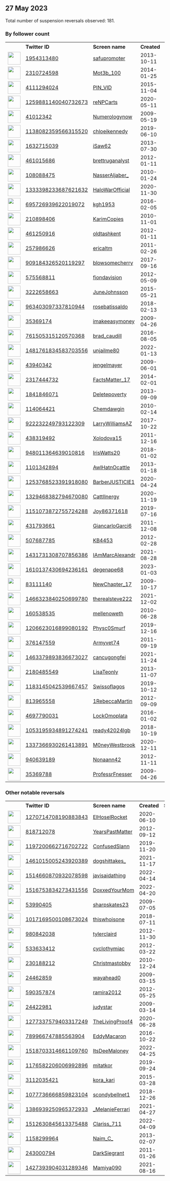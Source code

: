 
## 27 May 2023
Total number of suspension reversals observed: 181.

### By follower count
<table><tr><th></th><th align="left">Twitter ID</th><th align="left">Screen name</th>
<th align="left">Created</th><th align="left">Status</th><th align="left">Suspended</th><th align="left">Followers</th>
<tr><td><a href="https://pbs.twimg.com/profile_images/1643509495304429568/ZIl7vdZ8_normal.jpg"><img src="https://pbs.twimg.com/profile_images/1643509495304429568/ZIl7vdZ8_normal.jpg" width="40px" height="40px" align="center"/></a></td><td><a href="https://twitter.com/intent/user?user_id=1954313480">1954313480</a></td><td><a href="https://twitter.com/safupromoter">safupromoter</a></td><td>2013-10-11</td><td align="center"></td><td>2022-11-08</td><td>658125</td></tr>
<tr><td><a href="https://pbs.twimg.com/profile_images/1576062411106406401/DujgIS2i_normal.jpg"><img src="https://pbs.twimg.com/profile_images/1576062411106406401/DujgIS2i_normal.jpg" width="40px" height="40px" align="center"/></a></td><td><a href="https://twitter.com/intent/user?user_id=2310724598">2310724598</a></td><td><a href="https://twitter.com/Mot3b_100">Mot3b_100</a></td><td>2014-01-25</td><td align="center"></td><td>2022-10-08</td><td>128570</td></tr>
<tr><td><a href="https://pbs.twimg.com/profile_images/662164231362633728/-9v3ZZly_normal.jpg"><img src="https://pbs.twimg.com/profile_images/662164231362633728/-9v3ZZly_normal.jpg" width="40px" height="40px" align="center"/></a></td><td><a href="https://twitter.com/intent/user?user_id=4111294024">4111294024</a></td><td><a href="https://twitter.com/PIN_VID">PIN_VID</a></td><td>2015-11-04</td><td align="center"></td><td></td><td>63841</td></tr>
<tr><td><a href="https://pbs.twimg.com/profile_images/1587141379964157952/qO7M4yUj_normal.jpg"><img src="https://pbs.twimg.com/profile_images/1587141379964157952/qO7M4yUj_normal.jpg" width="40px" height="40px" align="center"/></a></td><td><a href="https://twitter.com/intent/user?user_id=1259881140040732673">1259881140040732673</a></td><td><a href="https://twitter.com/reNPCarts">reNPCarts</a></td><td>2020-05-11</td><td align="center"></td><td>2023-05-05</td><td>39614</td></tr>
<tr><td><a href="https://pbs.twimg.com/profile_images/1078462861696028672/K2L7YuAi_normal.jpg"><img src="https://pbs.twimg.com/profile_images/1078462861696028672/K2L7YuAi_normal.jpg" width="40px" height="40px" align="center"/></a></td><td><a href="https://twitter.com/intent/user?user_id=41012342">41012342</a></td><td><a href="https://twitter.com/Numerologynow">Numerologynow</a></td><td>2009-05-19</td><td align="center"></td><td></td><td>23265</td></tr>
<tr><td><a href="https://pbs.twimg.com/profile_images/1531851642387189760/JC4oh6xu_normal.jpg"><img src="https://pbs.twimg.com/profile_images/1531851642387189760/JC4oh6xu_normal.jpg" width="40px" height="40px" align="center"/></a></td><td><a href="https://twitter.com/intent/user?user_id=1138082359566315520">1138082359566315520</a></td><td><a href="https://twitter.com/chloeikennedy">chloeikennedy</a></td><td>2019-06-10</td><td align="center"></td><td>2023-05-20</td><td>17812</td></tr>
<tr><td><a href="https://pbs.twimg.com/profile_images/1382520230962941953/G9iiDdaU_normal.jpg"><img src="https://pbs.twimg.com/profile_images/1382520230962941953/G9iiDdaU_normal.jpg" width="40px" height="40px" align="center"/></a></td><td><a href="https://twitter.com/intent/user?user_id=1632715039">1632715039</a></td><td><a href="https://twitter.com/iSaw62">iSaw62</a></td><td>2013-07-30</td><td align="center"></td><td></td><td>16794</td></tr>
<tr><td><a href="https://pbs.twimg.com/profile_images/1348666445572534273/D5VjJjbt_normal.jpg"><img src="https://pbs.twimg.com/profile_images/1348666445572534273/D5VjJjbt_normal.jpg" width="40px" height="40px" align="center"/></a></td><td><a href="https://twitter.com/intent/user?user_id=461015686">461015686</a></td><td><a href="https://twitter.com/brettruganalyst">brettruganalyst</a></td><td>2012-01-11</td><td align="center"></td><td>2023-03-21</td><td>13588</td></tr>
<tr><td><a href="https://pbs.twimg.com/profile_images/1651327249163927553/qczuYGQh_normal.jpg"><img src="https://pbs.twimg.com/profile_images/1651327249163927553/qczuYGQh_normal.jpg" width="40px" height="40px" align="center"/></a></td><td><a href="https://twitter.com/intent/user?user_id=108088475">108088475</a></td><td><a href="https://twitter.com/NasserAljaber_">NasserAljaber_</a></td><td>2010-01-24</td><td align="center"></td><td>2023-05-25</td><td>13477</td></tr>
<tr><td><a href="https://pbs.twimg.com/profile_images/1347522341488656386/48z5gB1r_normal.jpg"><img src="https://pbs.twimg.com/profile_images/1347522341488656386/48z5gB1r_normal.jpg" width="40px" height="40px" align="center"/></a></td><td><a href="https://twitter.com/intent/user?user_id=1333398233687621632">1333398233687621632</a></td><td><a href="https://twitter.com/HaloWarOfficial">HaloWarOfficial</a></td><td>2020-11-30</td><td align="center"></td><td></td><td>12509</td></tr>
<tr><td><a href="https://pbs.twimg.com/profile_images/1189253581385490433/POcLb3W8_normal.jpg"><img src="https://pbs.twimg.com/profile_images/1189253581385490433/POcLb3W8_normal.jpg" width="40px" height="40px" align="center"/></a></td><td><a href="https://twitter.com/intent/user?user_id=695726939622019072">695726939622019072</a></td><td><a href="https://twitter.com/kgh1953">kgh1953</a></td><td>2016-02-05</td><td align="center"></td><td></td><td>11152</td></tr>
<tr><td><a href="https://pbs.twimg.com/profile_images/1657033665296179203/oPlrp2Om_normal.jpg"><img src="https://pbs.twimg.com/profile_images/1657033665296179203/oPlrp2Om_normal.jpg" width="40px" height="40px" align="center"/></a></td><td><a href="https://twitter.com/intent/user?user_id=210898406">210898406</a></td><td><a href="https://twitter.com/KarimCopies">KarimCopies</a></td><td>2010-11-01</td><td align="center"></td><td>2023-05-20</td><td>6795</td></tr>
<tr><td><a href="https://pbs.twimg.com/profile_images/1667967849967788032/lSzGuKsc_normal.jpg"><img src="https://pbs.twimg.com/profile_images/1667967849967788032/lSzGuKsc_normal.jpg" width="40px" height="40px" align="center"/></a></td><td><a href="https://twitter.com/intent/user?user_id=461250916">461250916</a></td><td><a href="https://twitter.com/oldtashkent">oldtashkent</a></td><td>2012-01-11</td><td align="center"></td><td>2022-12-14</td><td>6242</td></tr>
<tr><td><a href="https://pbs.twimg.com/profile_images/1393977272957345792/tloWSgXC_normal.jpg"><img src="https://pbs.twimg.com/profile_images/1393977272957345792/tloWSgXC_normal.jpg" width="40px" height="40px" align="center"/></a></td><td><a href="https://twitter.com/intent/user?user_id=257986626">257986626</a></td><td><a href="https://twitter.com/ericaltm">ericaltm</a></td><td>2011-02-26</td><td align="center"></td><td>2022-11-08</td><td>4860</td></tr>
<tr><td><a href="https://pbs.twimg.com/profile_images/1647175280220426240/_MrVUnuQ_normal.jpg"><img src="https://pbs.twimg.com/profile_images/1647175280220426240/_MrVUnuQ_normal.jpg" width="40px" height="40px" align="center"/></a></td><td><a href="https://twitter.com/intent/user?user_id=909184326520119297">909184326520119297</a></td><td><a href="https://twitter.com/blowsomecherry">blowsomecherry</a></td><td>2017-09-16</td><td align="center"></td><td>2023-05-20</td><td>4184</td></tr>
<tr><td><a href="https://pbs.twimg.com/profile_images/1662521859248644098/EQP-5MKw_normal.jpg"><img src="https://pbs.twimg.com/profile_images/1662521859248644098/EQP-5MKw_normal.jpg" width="40px" height="40px" align="center"/></a></td><td><a href="https://twitter.com/intent/user?user_id=575568811">575568811</a></td><td><a href="https://twitter.com/fiondavision">fiondavision</a></td><td>2012-05-09</td><td align="center"></td><td>2022-02-13</td><td>3709</td></tr>
<tr><td><a href="https://pbs.twimg.com/profile_images/1142557846040698885/oTi6dW09_normal.png"><img src="https://pbs.twimg.com/profile_images/1142557846040698885/oTi6dW09_normal.png" width="40px" height="40px" align="center"/></a></td><td><a href="https://twitter.com/intent/user?user_id=3222658663">3222658663</a></td><td><a href="https://twitter.com/JuneJohnsson">JuneJohnsson</a></td><td>2015-05-21</td><td align="center"></td><td></td><td>3691</td></tr>
<tr><td><a href="https://pbs.twimg.com/profile_images/1658801846331363328/C9iz6Wk7_normal.jpg"><img src="https://pbs.twimg.com/profile_images/1658801846331363328/C9iz6Wk7_normal.jpg" width="40px" height="40px" align="center"/></a></td><td><a href="https://twitter.com/intent/user?user_id=963403097337810944">963403097337810944</a></td><td><a href="https://twitter.com/rosebatissaldo">rosebatissaldo</a></td><td>2018-02-13</td><td align="center"></td><td>2022-11-04</td><td>3633</td></tr>
<tr><td><a href="https://pbs.twimg.com/profile_images/1628475899468484609/brliP48E_normal.jpg"><img src="https://pbs.twimg.com/profile_images/1628475899468484609/brliP48E_normal.jpg" width="40px" height="40px" align="center"/></a></td><td><a href="https://twitter.com/intent/user?user_id=35369174">35369174</a></td><td><a href="https://twitter.com/imakeeasymoney">imakeeasymoney</a></td><td>2009-04-26</td><td align="center"></td><td>2023-05-12</td><td>3436</td></tr>
<tr><td><a href="https://pbs.twimg.com/profile_images/1435311124745003015/J8fpPWS5_normal.jpg"><img src="https://pbs.twimg.com/profile_images/1435311124745003015/J8fpPWS5_normal.jpg" width="40px" height="40px" align="center"/></a></td><td><a href="https://twitter.com/intent/user?user_id=761505315120570368">761505315120570368</a></td><td><a href="https://twitter.com/brad_caudill">brad_caudill</a></td><td>2016-08-05</td><td align="center"></td><td>2022-10-29</td><td>3283</td></tr>
<tr><td><a href="https://pbs.twimg.com/profile_images/1577050789771677715/FkcISt81_normal.jpg"><img src="https://pbs.twimg.com/profile_images/1577050789771677715/FkcISt81_normal.jpg" width="40px" height="40px" align="center"/></a></td><td><a href="https://twitter.com/intent/user?user_id=1481761834583703556">1481761834583703556</a></td><td><a href="https://twitter.com/unjailme80">unjailme80</a></td><td>2022-01-13</td><td align="center"></td><td>2022-11-07</td><td>3255</td></tr>
<tr><td><a href="https://pbs.twimg.com/profile_images/1571500004040122372/bvSwm7Ub_normal.jpg"><img src="https://pbs.twimg.com/profile_images/1571500004040122372/bvSwm7Ub_normal.jpg" width="40px" height="40px" align="center"/></a></td><td><a href="https://twitter.com/intent/user?user_id=43940342">43940342</a></td><td><a href="https://twitter.com/jengelmayer">jengelmayer</a></td><td>2009-06-01</td><td align="center"></td><td>2023-05-20</td><td>3007</td></tr>
<tr><td><a href="https://pbs.twimg.com/profile_images/1662589123205517313/sLI5iKPL_normal.jpg"><img src="https://pbs.twimg.com/profile_images/1662589123205517313/sLI5iKPL_normal.jpg" width="40px" height="40px" align="center"/></a></td><td><a href="https://twitter.com/intent/user?user_id=2317444732">2317444732</a></td><td><a href="https://twitter.com/FactsMatter_17">FactsMatter_17</a></td><td>2014-02-01</td><td align="center"></td><td>2022-10-29</td><td>2791</td></tr>
<tr><td><a href="https://pbs.twimg.com/profile_images/1661890187016691713/_e87VwfL_normal.jpg"><img src="https://pbs.twimg.com/profile_images/1661890187016691713/_e87VwfL_normal.jpg" width="40px" height="40px" align="center"/></a></td><td><a href="https://twitter.com/intent/user?user_id=1841846071">1841846071</a></td><td><a href="https://twitter.com/Deletepoverty">Deletepoverty</a></td><td>2013-09-09</td><td align="center"></td><td>2022-07-18</td><td>2659</td></tr>
<tr><td><a href="https://pbs.twimg.com/profile_images/1530270021800165376/fYHcO9N2_normal.jpg"><img src="https://pbs.twimg.com/profile_images/1530270021800165376/fYHcO9N2_normal.jpg" width="40px" height="40px" align="center"/></a></td><td><a href="https://twitter.com/intent/user?user_id=114064421">114064421</a></td><td><a href="https://twitter.com/Chemdawgin">Chemdawgin</a></td><td>2010-02-14</td><td align="center"></td><td>2023-01-03</td><td>2110</td></tr>
<tr><td><a href="https://pbs.twimg.com/profile_images/1299328936338313216/aOZZCzOk_normal.jpg"><img src="https://pbs.twimg.com/profile_images/1299328936338313216/aOZZCzOk_normal.jpg" width="40px" height="40px" align="center"/></a></td><td><a href="https://twitter.com/intent/user?user_id=922232249793122309">922232249793122309</a></td><td><a href="https://twitter.com/LarryWilliamsAZ">LarryWilliamsAZ</a></td><td>2017-10-22</td><td align="center"></td><td></td><td>1873</td></tr>
<tr><td><a href="https://pbs.twimg.com/profile_images/1243250680078401536/lbgvv1Yy_normal.jpg"><img src="https://pbs.twimg.com/profile_images/1243250680078401536/lbgvv1Yy_normal.jpg" width="40px" height="40px" align="center"/></a></td><td><a href="https://twitter.com/intent/user?user_id=438319492">438319492</a></td><td><a href="https://twitter.com/Xolodova15">Xolodova15</a></td><td>2011-12-16</td><td align="center"></td><td></td><td>1849</td></tr>
<tr><td><a href="https://pbs.twimg.com/profile_images/962880083433226240/I-1FV2NG_normal.jpg"><img src="https://pbs.twimg.com/profile_images/962880083433226240/I-1FV2NG_normal.jpg" width="40px" height="40px" align="center"/></a></td><td><a href="https://twitter.com/intent/user?user_id=948011364639010816">948011364639010816</a></td><td><a href="https://twitter.com/IrisWatts20">IrisWatts20</a></td><td>2018-01-02</td><td align="center"></td><td></td><td>1672</td></tr>
<tr><td><a href="https://pbs.twimg.com/profile_images/3534244090/897898fca6a347542db66681f8bfee9d_normal.jpeg"><img src="https://pbs.twimg.com/profile_images/3534244090/897898fca6a347542db66681f8bfee9d_normal.jpeg" width="40px" height="40px" align="center"/></a></td><td><a href="https://twitter.com/intent/user?user_id=1101342894">1101342894</a></td><td><a href="https://twitter.com/AwlHatnOcattle">AwlHatnOcattle</a></td><td>2013-01-18</td><td align="center"></td><td>2023-05-24</td><td>1640</td></tr>
<tr><td><a href="https://pbs.twimg.com/profile_images/1352003254448779271/CEPWH4S9_normal.jpg"><img src="https://pbs.twimg.com/profile_images/1352003254448779271/CEPWH4S9_normal.jpg" width="40px" height="40px" align="center"/></a></td><td><a href="https://twitter.com/intent/user?user_id=1253768523391918080">1253768523391918080</a></td><td><a href="https://twitter.com/BarberJUSTICIE1">BarberJUSTICIE1</a></td><td>2020-04-24</td><td align="center"></td><td>2022-08-05</td><td>1583</td></tr>
<tr><td><a href="https://pbs.twimg.com/profile_images/1329468529859497992/tNxyI02q_normal.jpg"><img src="https://pbs.twimg.com/profile_images/1329468529859497992/tNxyI02q_normal.jpg" width="40px" height="40px" align="center"/></a></td><td><a href="https://twitter.com/intent/user?user_id=1329468382794670080">1329468382794670080</a></td><td><a href="https://twitter.com/CattIInergy">CattIInergy</a></td><td>2020-11-19</td><td align="center"></td><td>2022-02-13</td><td>1560</td></tr>
<tr><td><a href="https://pbs.twimg.com/profile_images/1172956562144595969/an6I2SQG_normal.jpg"><img src="https://pbs.twimg.com/profile_images/1172956562144595969/an6I2SQG_normal.jpg" width="40px" height="40px" align="center"/></a></td><td><a href="https://twitter.com/intent/user?user_id=1151073872755724288">1151073872755724288</a></td><td><a href="https://twitter.com/Joy86371618">Joy86371618</a></td><td>2019-07-16</td><td align="center"></td><td></td><td>1472</td></tr>
<tr><td><a href="https://pbs.twimg.com/profile_images/524556035856400384/jcH0airN_normal.jpeg"><img src="https://pbs.twimg.com/profile_images/524556035856400384/jcH0airN_normal.jpeg" width="40px" height="40px" align="center"/></a></td><td><a href="https://twitter.com/intent/user?user_id=431793661">431793661</a></td><td><a href="https://twitter.com/GiancarloGarci6">GiancarloGarci6</a></td><td>2011-12-08</td><td align="center"></td><td>2022-10-20</td><td>1469</td></tr>
<tr><td><a href="https://pbs.twimg.com/profile_images/1295496689269104640/qioYatgq_normal.jpg"><img src="https://pbs.twimg.com/profile_images/1295496689269104640/qioYatgq_normal.jpg" width="40px" height="40px" align="center"/></a></td><td><a href="https://twitter.com/intent/user?user_id=507687785">507687785</a></td><td><a href="https://twitter.com/KB4453">KB4453</a></td><td>2012-02-28</td><td align="center"></td><td></td><td>1461</td></tr>
<tr><td><a href="https://pbs.twimg.com/profile_images/1436887252802711553/Yuw3t4Dy_normal.jpg"><img src="https://pbs.twimg.com/profile_images/1436887252802711553/Yuw3t4Dy_normal.jpg" width="40px" height="40px" align="center"/></a></td><td><a href="https://twitter.com/intent/user?user_id=1431731308707856386">1431731308707856386</a></td><td><a href="https://twitter.com/IAmMarcAlexandr">IAmMarcAlexandr</a></td><td>2021-08-28</td><td align="center"></td><td></td><td>1455</td></tr>
<tr><td><a href="https://pbs.twimg.com/profile_images/1671208088181911568/0QciI3Kr_normal.jpg"><img src="https://pbs.twimg.com/profile_images/1671208088181911568/0QciI3Kr_normal.jpg" width="40px" height="40px" align="center"/></a></td><td><a href="https://twitter.com/intent/user?user_id=1610137430694236161">1610137430694236161</a></td><td><a href="https://twitter.com/degenape68">degenape68</a></td><td>2023-01-03</td><td align="center"></td><td>2023-04-23</td><td>1400</td></tr>
<tr><td><a href="https://pbs.twimg.com/profile_images/1664520455389339649/ztB1_1zR_normal.jpg"><img src="https://pbs.twimg.com/profile_images/1664520455389339649/ztB1_1zR_normal.jpg" width="40px" height="40px" align="center"/></a></td><td><a href="https://twitter.com/intent/user?user_id=83111140">83111140</a></td><td><a href="https://twitter.com/NewChapter_17">NewChapter_17</a></td><td>2009-10-17</td><td align="center">👋</td><td></td><td>1269</td></tr>
<tr><td><a href="https://pbs.twimg.com/profile_images/1662923394185306113/PjQMUdmg_normal.jpg"><img src="https://pbs.twimg.com/profile_images/1662923394185306113/PjQMUdmg_normal.jpg" width="40px" height="40px" align="center"/></a></td><td><a href="https://twitter.com/intent/user?user_id=1466323840250699780">1466323840250699780</a></td><td><a href="https://twitter.com/therealsteve222">therealsteve222</a></td><td>2021-12-02</td><td align="center"></td><td>2023-04-24</td><td>1237</td></tr>
<tr><td><a href="https://pbs.twimg.com/profile_images/1139626290/051020101319TwitterIcon_normal.jpg"><img src="https://pbs.twimg.com/profile_images/1139626290/051020101319TwitterIcon_normal.jpg" width="40px" height="40px" align="center"/></a></td><td><a href="https://twitter.com/intent/user?user_id=160538535">160538535</a></td><td><a href="https://twitter.com/mellenoweth">mellenoweth</a></td><td>2010-06-28</td><td align="center"></td><td>2022-12-12</td><td>1227</td></tr>
<tr><td><a href="https://pbs.twimg.com/profile_images/1316427194017574913/Y9fe22r0_normal.jpg"><img src="https://pbs.twimg.com/profile_images/1316427194017574913/Y9fe22r0_normal.jpg" width="40px" height="40px" align="center"/></a></td><td><a href="https://twitter.com/intent/user?user_id=1206623016899080192">1206623016899080192</a></td><td><a href="https://twitter.com/Physc0Smurf">Physc0Smurf</a></td><td>2019-12-16</td><td align="center"></td><td></td><td>1203</td></tr>
<tr><td><a href="https://pbs.twimg.com/profile_images/1587113909693124608/MYjDpHV5_normal.jpg"><img src="https://pbs.twimg.com/profile_images/1587113909693124608/MYjDpHV5_normal.jpg" width="40px" height="40px" align="center"/></a></td><td><a href="https://twitter.com/intent/user?user_id=376147559">376147559</a></td><td><a href="https://twitter.com/Armyvet74">Armyvet74</a></td><td>2011-09-19</td><td align="center"></td><td>2022-11-30</td><td>1169</td></tr>
<tr><td><a href="https://pbs.twimg.com/profile_images/1497975057645064193/7mAN95BR_normal.jpg"><img src="https://pbs.twimg.com/profile_images/1497975057645064193/7mAN95BR_normal.jpg" width="40px" height="40px" align="center"/></a></td><td><a href="https://twitter.com/intent/user?user_id=1463379893836673027">1463379893836673027</a></td><td><a href="https://twitter.com/cancugongfei">cancugongfei</a></td><td>2021-11-24</td><td align="center"></td><td>2023-05-20</td><td>1122</td></tr>
<tr><td><a href="https://pbs.twimg.com/profile_images/1344327820244299779/hp1ScykP_normal.jpg"><img src="https://pbs.twimg.com/profile_images/1344327820244299779/hp1ScykP_normal.jpg" width="40px" height="40px" align="center"/></a></td><td><a href="https://twitter.com/intent/user?user_id=2180485549">2180485549</a></td><td><a href="https://twitter.com/LisaTeonly">LisaTeonly</a></td><td>2013-11-07</td><td align="center"></td><td></td><td>1105</td></tr>
<tr><td><a href="https://pbs.twimg.com/profile_images/1543723669171699712/i5cxIonI_normal.jpg"><img src="https://pbs.twimg.com/profile_images/1543723669171699712/i5cxIonI_normal.jpg" width="40px" height="40px" align="center"/></a></td><td><a href="https://twitter.com/intent/user?user_id=1183145042539667457">1183145042539667457</a></td><td><a href="https://twitter.com/Swissoflagos">Swissoflagos</a></td><td>2019-10-12</td><td align="center"></td><td>2022-07-09</td><td>959</td></tr>
<tr><td><a href="https://pbs.twimg.com/profile_images/522935942126915584/OSso8BxM_normal.jpeg"><img src="https://pbs.twimg.com/profile_images/522935942126915584/OSso8BxM_normal.jpeg" width="40px" height="40px" align="center"/></a></td><td><a href="https://twitter.com/intent/user?user_id=813965558">813965558</a></td><td><a href="https://twitter.com/1RebeccaMartin">1RebeccaMartin</a></td><td>2012-09-09</td><td align="center">🔒</td><td>2023-04-06</td><td>951</td></tr>
<tr><td><a href="https://pbs.twimg.com/profile_images/1338632225307312131/q8C1rly3_normal.jpg"><img src="https://pbs.twimg.com/profile_images/1338632225307312131/q8C1rly3_normal.jpg" width="40px" height="40px" align="center"/></a></td><td><a href="https://twitter.com/intent/user?user_id=4697790031">4697790031</a></td><td><a href="https://twitter.com/LockOmoplata">LockOmoplata</a></td><td>2016-01-02</td><td align="center">🔒</td><td></td><td>917</td></tr>
<tr><td><a href="https://pbs.twimg.com/profile_images/1662376822468939778/lQbYHMR0_normal.jpg"><img src="https://pbs.twimg.com/profile_images/1662376822468939778/lQbYHMR0_normal.jpg" width="40px" height="40px" align="center"/></a></td><td><a href="https://twitter.com/intent/user?user_id=1053195934891274241">1053195934891274241</a></td><td><a href="https://twitter.com/ready42024lgb">ready42024lgb</a></td><td>2018-10-19</td><td align="center"></td><td></td><td>904</td></tr>
<tr><td><a href="https://pbs.twimg.com/profile_images/1497538630721617925/tk51p7E5_normal.jpg"><img src="https://pbs.twimg.com/profile_images/1497538630721617925/tk51p7E5_normal.jpg" width="40px" height="40px" align="center"/></a></td><td><a href="https://twitter.com/intent/user?user_id=1337366930261413891">1337366930261413891</a></td><td><a href="https://twitter.com/M0neyWestbrook">M0neyWestbrook</a></td><td>2020-12-11</td><td align="center"></td><td>2023-05-17</td><td>859</td></tr>
<tr><td><a href="https://pbs.twimg.com/profile_images/1130496701100244992/ICWmQaj5_normal.jpg"><img src="https://pbs.twimg.com/profile_images/1130496701100244992/ICWmQaj5_normal.jpg" width="40px" height="40px" align="center"/></a></td><td><a href="https://twitter.com/intent/user?user_id=940639189">940639189</a></td><td><a href="https://twitter.com/Nonaann42">Nonaann42</a></td><td>2012-11-11</td><td align="center"></td><td>2023-05-21</td><td>752</td></tr>
<tr><td><a href="https://pbs.twimg.com/profile_images/1483598560222457858/xj-5b-wR_normal.jpg"><img src="https://pbs.twimg.com/profile_images/1483598560222457858/xj-5b-wR_normal.jpg" width="40px" height="40px" align="center"/></a></td><td><a href="https://twitter.com/intent/user?user_id=35369788">35369788</a></td><td><a href="https://twitter.com/ProfessrFnesser">ProfessrFnesser</a></td><td>2009-04-26</td><td align="center"></td><td>2022-11-01</td><td>718</td></tr>
</table>

### Other notable reversals
<table><tr><th></th><th align="left">Twitter ID</th><th align="left">Screen name</th>
<th align="left">Created</th><th align="left">Status</th><th align="left">Suspended</th><th align="left">Followers</th>
<tr><td><a href="https://pbs.twimg.com/profile_images/1593512390729297922/Cd7US9X0_normal.jpg"><img src="https://pbs.twimg.com/profile_images/1593512390729297922/Cd7US9X0_normal.jpg" width="40px" height="40px" align="center"/></a></td><td><a href="https://twitter.com/intent/user?user_id=1270714708190883843">1270714708190883843</a></td><td><a href="https://twitter.com/ElHoselRocket">ElHoselRocket</a></td><td>2020-06-10</td><td align="center">🔒🚫</td><td>2023-05-24</td><td>8</td></tr>
<tr><td><a href="https://pbs.twimg.com/profile_images/1314021077920739334/wcwTX1Li_normal.jpg"><img src="https://pbs.twimg.com/profile_images/1314021077920739334/wcwTX1Li_normal.jpg" width="40px" height="40px" align="center"/></a></td><td><a href="https://twitter.com/intent/user?user_id=818712078">818712078</a></td><td><a href="https://twitter.com/YearsPastMatter">YearsPastMatter</a></td><td>2012-09-12</td><td align="center"></td><td>2022-11-06</td><td>645</td></tr>
<tr><td><a href="https://pbs.twimg.com/profile_images/1556766330807898114/G7Mq4RFn_normal.jpg"><img src="https://pbs.twimg.com/profile_images/1556766330807898114/G7Mq4RFn_normal.jpg" width="40px" height="40px" align="center"/></a></td><td><a href="https://twitter.com/intent/user?user_id=1197200662716702722">1197200662716702722</a></td><td><a href="https://twitter.com/ConfusedSlann">ConfusedSlann</a></td><td>2019-11-20</td><td align="center"></td><td>2022-11-07</td><td>146</td></tr>
<tr><td><a href="https://pbs.twimg.com/profile_images/1488964303961006082/m0yyl5A-_normal.jpg"><img src="https://pbs.twimg.com/profile_images/1488964303961006082/m0yyl5A-_normal.jpg" width="40px" height="40px" align="center"/></a></td><td><a href="https://twitter.com/intent/user?user_id=1461015005243920389">1461015005243920389</a></td><td><a href="https://twitter.com/dogshittakes_">dogshittakes_</a></td><td>2021-11-17</td><td align="center"></td><td>2023-05-15</td><td>402</td></tr>
<tr><td><a href="https://pbs.twimg.com/profile_images/1516417441940787202/DEBjLu0I_normal.jpg"><img src="https://pbs.twimg.com/profile_images/1516417441940787202/DEBjLu0I_normal.jpg" width="40px" height="40px" align="center"/></a></td><td><a href="https://twitter.com/intent/user?user_id=1514660870932078598">1514660870932078598</a></td><td><a href="https://twitter.com/javisaidathing">javisaidathing</a></td><td>2022-04-14</td><td align="center"></td><td>2023-05-23</td><td>318</td></tr>
<tr><td><a href="https://pbs.twimg.com/profile_images/1529411967370178560/Gru7YS3v_normal.jpg"><img src="https://pbs.twimg.com/profile_images/1529411967370178560/Gru7YS3v_normal.jpg" width="40px" height="40px" align="center"/></a></td><td><a href="https://twitter.com/intent/user?user_id=1516753834273431556">1516753834273431556</a></td><td><a href="https://twitter.com/DoxxedYourMom">DoxxedYourMom</a></td><td>2022-04-20</td><td align="center"></td><td>2022-06-23</td><td>573</td></tr>
<tr><td><a href="https://pbs.twimg.com/profile_images/1440154452590166018/xGisLcG2_normal.jpg"><img src="https://pbs.twimg.com/profile_images/1440154452590166018/xGisLcG2_normal.jpg" width="40px" height="40px" align="center"/></a></td><td><a href="https://twitter.com/intent/user?user_id=53990405">53990405</a></td><td><a href="https://twitter.com/sharpskates23">sharpskates23</a></td><td>2009-07-05</td><td align="center"></td><td>2022-12-22</td><td>37</td></tr>
<tr><td><a href="https://abs.twimg.com/sticky/default_profile_images/default_profile_normal.png"><img src="https://abs.twimg.com/sticky/default_profile_images/default_profile_normal.png" width="40px" height="40px" align="center"/></a></td><td><a href="https://twitter.com/intent/user?user_id=1017169500108673024">1017169500108673024</a></td><td><a href="https://twitter.com/thiswhoisone">thiswhoisone</a></td><td>2018-07-11</td><td align="center"></td><td>2023-04-26</td><td>3</td></tr>
<tr><td><a href="https://pbs.twimg.com/profile_images/900535903491436545/0Fm6Bl3R_normal.jpg"><img src="https://pbs.twimg.com/profile_images/900535903491436545/0Fm6Bl3R_normal.jpg" width="40px" height="40px" align="center"/></a></td><td><a href="https://twitter.com/intent/user?user_id=980842038">980842038</a></td><td><a href="https://twitter.com/tylerclaird">tylerclaird</a></td><td>2012-11-30</td><td align="center"></td><td>2023-05-22</td><td>208</td></tr>
<tr><td><a href="https://pbs.twimg.com/profile_images/1587670169681530882/jHeTrqbU_normal.jpg"><img src="https://pbs.twimg.com/profile_images/1587670169681530882/jHeTrqbU_normal.jpg" width="40px" height="40px" align="center"/></a></td><td><a href="https://twitter.com/intent/user?user_id=533633412">533633412</a></td><td><a href="https://twitter.com/cycIothymiac">cycIothymiac</a></td><td>2012-03-22</td><td align="center"></td><td>2022-11-03</td><td>170</td></tr>
<tr><td><a href="https://pbs.twimg.com/profile_images/1505160486282792964/nXNpnfTm_normal.jpg"><img src="https://pbs.twimg.com/profile_images/1505160486282792964/nXNpnfTm_normal.jpg" width="40px" height="40px" align="center"/></a></td><td><a href="https://twitter.com/intent/user?user_id=230188212">230188212</a></td><td><a href="https://twitter.com/Christmastobby">Christmastobby</a></td><td>2010-12-24</td><td align="center"></td><td>2023-02-19</td><td>266</td></tr>
<tr><td><a href="https://pbs.twimg.com/profile_images/1563350657259618304/LJVTjF3H_normal.jpg"><img src="https://pbs.twimg.com/profile_images/1563350657259618304/LJVTjF3H_normal.jpg" width="40px" height="40px" align="center"/></a></td><td><a href="https://twitter.com/intent/user?user_id=24462859">24462859</a></td><td><a href="https://twitter.com/wayahead0">wayahead0</a></td><td>2009-03-15</td><td align="center"></td><td>2023-04-11</td><td>4</td></tr>
<tr><td><a href="https://pbs.twimg.com/profile_images/970049753542221824/JDUCr2ig_normal.jpg"><img src="https://pbs.twimg.com/profile_images/970049753542221824/JDUCr2ig_normal.jpg" width="40px" height="40px" align="center"/></a></td><td><a href="https://twitter.com/intent/user?user_id=590357874">590357874</a></td><td><a href="https://twitter.com/ramira2012">ramira2012</a></td><td>2012-05-25</td><td align="center">🔒</td><td>2023-03-12</td><td>138</td></tr>
<tr><td><a href="https://pbs.twimg.com/profile_images/807796663947591680/ox_9rGTm_normal.jpg"><img src="https://pbs.twimg.com/profile_images/807796663947591680/ox_9rGTm_normal.jpg" width="40px" height="40px" align="center"/></a></td><td><a href="https://twitter.com/intent/user?user_id=24422981">24422981</a></td><td><a href="https://twitter.com/judystar">judystar</a></td><td>2009-03-14</td><td align="center"></td><td>2023-01-27</td><td>387</td></tr>
<tr><td><a href="https://abs.twimg.com/sticky/default_profile_images/default_profile_normal.png"><img src="https://abs.twimg.com/sticky/default_profile_images/default_profile_normal.png" width="40px" height="40px" align="center"/></a></td><td><a href="https://twitter.com/intent/user?user_id=1277337579403317249">1277337579403317249</a></td><td><a href="https://twitter.com/TheLivingProof4">TheLivingProof4</a></td><td>2020-06-28</td><td align="center">🔒</td><td>2022-12-13</td><td>3</td></tr>
<tr><td><a href="https://pbs.twimg.com/profile_images/1541441749436010496/W6I7K3hR_normal.jpg"><img src="https://pbs.twimg.com/profile_images/1541441749436010496/W6I7K3hR_normal.jpg" width="40px" height="40px" align="center"/></a></td><td><a href="https://twitter.com/intent/user?user_id=789966747885563904">789966747885563904</a></td><td><a href="https://twitter.com/EddyMacaron">EddyMacaron</a></td><td>2016-10-22</td><td align="center"></td><td>2022-11-21</td><td>24</td></tr>
<tr><td><a href="https://pbs.twimg.com/profile_images/1518704406866264066/EKbdaI1__normal.jpg"><img src="https://pbs.twimg.com/profile_images/1518704406866264066/EKbdaI1__normal.jpg" width="40px" height="40px" align="center"/></a></td><td><a href="https://twitter.com/intent/user?user_id=1518703314661109760">1518703314661109760</a></td><td><a href="https://twitter.com/ItsDeeMaloney">ItsDeeMaloney</a></td><td>2022-04-25</td><td align="center"></td><td>2023-01-27</td><td>38</td></tr>
<tr><td><a href="https://pbs.twimg.com/profile_images/1577419375896055808/EiqXy9UM_normal.jpg"><img src="https://pbs.twimg.com/profile_images/1577419375896055808/EiqXy9UM_normal.jpg" width="40px" height="40px" align="center"/></a></td><td><a href="https://twitter.com/intent/user?user_id=1176582206006992896">1176582206006992896</a></td><td><a href="https://twitter.com/mitatkor">mitatkor</a></td><td>2019-09-24</td><td align="center"></td><td>2023-05-20</td><td>294</td></tr>
<tr><td><a href="https://pbs.twimg.com/profile_images/1360009415013748738/p4Ax0Y3Y_normal.jpg"><img src="https://pbs.twimg.com/profile_images/1360009415013748738/p4Ax0Y3Y_normal.jpg" width="40px" height="40px" align="center"/></a></td><td><a href="https://twitter.com/intent/user?user_id=3112035421">3112035421</a></td><td><a href="https://twitter.com/kora_kari">kora_kari</a></td><td>2015-03-28</td><td align="center"></td><td>2023-04-06</td><td>83</td></tr>
<tr><td><a href="https://pbs.twimg.com/profile_images/1437764767041658885/17XTyjYg_normal.jpg"><img src="https://pbs.twimg.com/profile_images/1437764767041658885/17XTyjYg_normal.jpg" width="40px" height="40px" align="center"/></a></td><td><a href="https://twitter.com/intent/user?user_id=1077736666859823104">1077736666859823104</a></td><td><a href="https://twitter.com/scondybellnet1">scondybellnet1</a></td><td>2018-12-26</td><td align="center"></td><td>2023-01-16</td><td>87</td></tr>
<tr><td><a href="https://pbs.twimg.com/profile_images/1386940214019510272/Y3_7GaoZ_normal.jpg"><img src="https://pbs.twimg.com/profile_images/1386940214019510272/Y3_7GaoZ_normal.jpg" width="40px" height="40px" align="center"/></a></td><td><a href="https://twitter.com/intent/user?user_id=1386939250965372933">1386939250965372933</a></td><td><a href="https://twitter.com/_MelanieFerrari">_MelanieFerrari</a></td><td>2021-04-27</td><td align="center"></td><td>2022-12-27</td><td>4</td></tr>
<tr><td><a href="https://pbs.twimg.com/profile_images/1525170316422414336/n7Av6eOn_normal.jpg"><img src="https://pbs.twimg.com/profile_images/1525170316422414336/n7Av6eOn_normal.jpg" width="40px" height="40px" align="center"/></a></td><td><a href="https://twitter.com/intent/user?user_id=1512630845613375488">1512630845613375488</a></td><td><a href="https://twitter.com/Clariss_711">Clariss_711</a></td><td>2022-04-09</td><td align="center"></td><td>2022-10-20</td><td>116</td></tr>
<tr><td><a href="https://pbs.twimg.com/profile_images/3284122472/40d5ed6073f7bb7822f8dcc3163b9a42_normal.jpeg"><img src="https://pbs.twimg.com/profile_images/3284122472/40d5ed6073f7bb7822f8dcc3163b9a42_normal.jpeg" width="40px" height="40px" align="center"/></a></td><td><a href="https://twitter.com/intent/user?user_id=1158299964">1158299964</a></td><td><a href="https://twitter.com/Naim_C_">Naim_C_</a></td><td>2013-02-07</td><td align="center">🔒</td><td>2023-03-21</td><td>11</td></tr>
<tr><td><a href="https://pbs.twimg.com/profile_images/824788851969368064/IGgEs2xW_normal.jpg"><img src="https://pbs.twimg.com/profile_images/824788851969368064/IGgEs2xW_normal.jpg" width="40px" height="40px" align="center"/></a></td><td><a href="https://twitter.com/intent/user?user_id=243000794">243000794</a></td><td><a href="https://twitter.com/DarkSiegrant">DarkSiegrant</a></td><td>2011-01-26</td><td align="center"></td><td>2022-11-26</td><td>9</td></tr>
<tr><td><a href="https://pbs.twimg.com/profile_images/1427397186854297602/GEJphCcx_normal.jpg"><img src="https://pbs.twimg.com/profile_images/1427397186854297602/GEJphCcx_normal.jpg" width="40px" height="40px" align="center"/></a></td><td><a href="https://twitter.com/intent/user?user_id=1427393904031289346">1427393904031289346</a></td><td><a href="https://twitter.com/Mamiya090">Mamiya090</a></td><td>2021-08-16</td><td align="center"></td><td>2022-11-30</td><td>1</td></tr>
</table>
